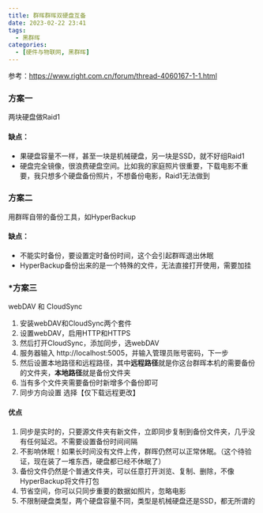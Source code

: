 ```yaml
---
title: 群晖群晖双硬盘互备
date: 2023-02-22 23:41
tags: 
  - 黑群晖
categories:
  - [硬件与物联网, 黑群晖]
---
```



参考：https://www.right.com.cn/forum/thread-4060167-1-1.html


### 方案一
两块硬盘做Raid1

#### 缺点：
- 果硬盘容量不一样，甚至一块是机械硬盘，另一块是SSD，就不好组Raid1
- 硬盘完全镜像，很浪费硬盘空间。比如我的家庭照片很重要，下载电影不重要，我只想多个硬盘备份照片，不想备份电影，Raid1无法做到
 


### 方案二
用群晖自带的备份工具，如HyperBackup

#### 缺点：
- 不能实时备份，要设置定时备份时间，这个会引起群晖退出休眠
- HyperBackup备份出来的是一个特殊的文件，无法直接打开使用，需要加挂



### *方案三
webDAV 和 CloudSync


1. 安装webDAV和CloudSync两个套件
2. 设置webDAV，启用HTTP和HTTPS
3. 然后打开CloudSync，添加同步，选webDAV
4. 服务器输入  http://localhost:5005，并输入管理员账号密码，下一步
5. 然后设置本地路径和远程路径，其中**远程路径**就是你这台群晖本机的需要备份的文件夹，**本地路径**就是备份文件夹
6. 当有多个文件夹需要备份时新增多个备份即可
7. 同步方向设置  选择【仅下载远程更改】


#### 优点
1. 同步是实时的，只要源文件夹有新文件，立即同步复制到备份文件夹，几乎没有任何延迟。不需要设置备份时间间隔
2. 不影响休眠！如果长时间没有文件上传，群晖仍然可以正常休眠。（这个待验证，现在装了一堆东西，硬盘都已经不休眠了）
3. 备份文件仍然是个普通文件夹，可以任意打开浏览、复制、删除，不像HyperBackup将文件打包
4. 节省空间，你可以只同步重要的数据如照片，忽略电影
5. 不限制硬盘类型，两个硬盘容量不同，类型是机械硬盘还是SSD，都无所谓的

